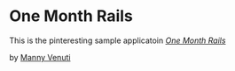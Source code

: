 # One Month Rails 

This is the pinteresting sample applicatoin 
[*One Month Rails*](http://onemonthrails.com)

by [Manny Venuti](http://mattangriffel.com)